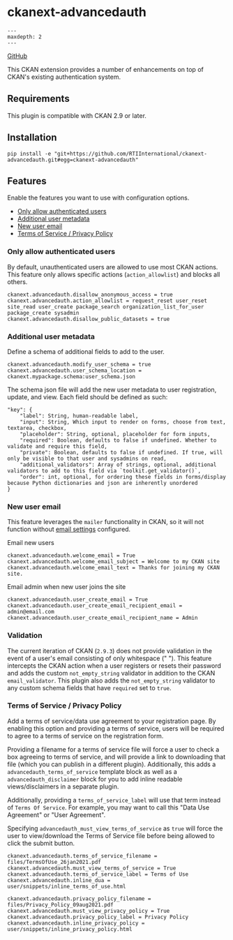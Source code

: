 [ckanext-advancedauth documentation master file]: <> (This is a comment, it will not be included)

# ckanext-advancedauth


```{toctree}
---
maxdepth: 2
---

```

[GitHub](https://github.com/RTIInternational/ckanext-advancedauth)


This CKAN extension provides a number of enhancements on top of CKAN's existing authentication system.

## Requirements

This plugin is compatible with CKAN 2.9 or later.

## Installation

```
pip install -e "git+https://github.com/RTIInternational/ckanext-advancedauth.git#egg=ckanext-advancedauth"
```

## Features

Enable the features you want to use with configuration options.

- [Only allow authenticated users](#only-allow-authenticated-users)
- [Additional user metadata](#additional-user-metadata)
- [New user email](#new-user-email)
- [Terms of Service / Privacy Policy](#terms-of-service-privacy-policy)


### Only allow authenticated users

By default, unauthenticated users are allowed to use most CKAN actions. This feature only allows specific actions (`action_allowlist`) and blocks all others.

```
ckanext.advancedauth.disallow_anonymous_access = true
ckanext.advancedauth.action_allowlist = request_reset user_reset site_read user_create package_search organization_list_for_user package_create sysadmin
ckanext.advancedauth.disallow_public_datasets = true
```

### Additional user metadata

Define a schema of additional fields to add to the user.

```
ckanext.advancedauth.modify_user_schema = true
ckanext.advancedauth.user_schema_location = ckanext.mypackage.schema:user_schema.json
```

The schema json file will add the new user metadata to user registration, update, and view. Each field should be defined as such:

```
"key": {
    "label": String, human-readable label,
    "input": String, Which input to render on forms, choose from text, textarea, checkbox,
    "placeholder": String, optional, placeholder for form inputs,
    "required": Boolean, defaults to false if undefined. Whether to validate and require this field,
    "private": Boolean, defaults to false if undefined. If true, will only be visible to that user and sysadmins on read,
    "additional_validators": Array of strings, optional, additional validators to add to this field via `toolkit.get_validator()`,
    "order": int, optional, for ordering these fields in forms/display because Python dictionaries and json are inherently unordered
}
```

### New user email

This feature leverages the `mailer` functionality in CKAN, so it will not function without [email settings](https://docs.ckan.org/en/2.9/maintaining/configuration.html#email-settings) configured.

Email new users

```
ckanext.advancedauth.welcome_email = True
ckanext.advancedauth.welcome_email_subject = Welcome to my CKAN site
ckanext.advancedauth.welcome_email_text = Thanks for joining my CKAN site.
```

Email admin when new user joins the site

```
ckanext.advancedauth.user_create_email = True
ckanext.advancedauth.user_create_email_recipient_email = admin@email.com
ckanext.advancedauth.user_create_email_recipient_name = Admin
```

### Validation
The current iteration of CKAN (`2.9.3`) does not provide validation in the event of a user's email consisting of only whitespace (" "). This feature intercepts the CKAN action when a user registers or resets their password and adds the custom `not_empty_string` validator in addition to the CKAN `email_validator`. This plugin also adds the `not_empty_string` validator to any custom schema fields that have `required` set to `true`.

### Terms of Service / Privacy Policy

Add a terms of service/data use agreement to your registration page. By enabling this option and providing a terms of service, users will be required to agree to a terms of service on the registration form.

Providing a filename for a terms of service file will force a user to check a box agreeing to terms of service, and will provide a link to downloading that file (which you can publish in a different plugin). Additionally, this adds a `advancedauth_terms_of_service` template block as well as a `advancedauth_disclaimer` block for you to add inline readable views/disclaimers in a separate plugin.

Additionally, providing a `terms_of_service_label` will use that term instead of `Terms Of Service`. For example, you may want to call this "Data Use Agreement" or "User Agreement".

Specifying `advancedauth_must_view_terms_of_service` as `true` will force the user to view/download the Terms of Service file before being allowed to click the submit button.

```
ckanext.advancedauth.terms_of_service_filename = files/TermsOfUse_26jan2021.pdf
ckanext.advancedauth.must_view_terms_of_service = True
ckanext.advancedauth.terms_of_service_label = Terms of Use
ckanext.advancedauth.inline_dua = user/snippets/inline_terms_of_use.html

ckanext.advancedauth.privacy_policy_filename = files/Privacy_Policy_09aug2021.pdf
ckanext.advancedauth.must_view_privacy_policy = True
ckanext.advancedauth.privacy_policy_label = Privacy Policy
ckanext.advancedauth.inline_privacy_policy = user/snippets/inline_privacy_policy.html
```
